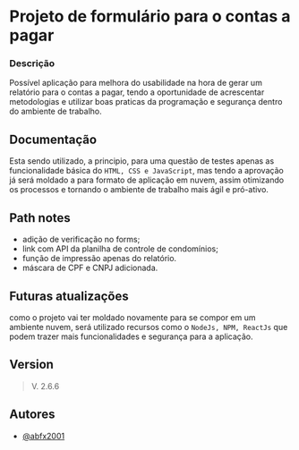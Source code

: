 # Projeto de formulário para o contas a pagar

### Descrição

Possível aplicação para melhora do usabilidade na hora de gerar um relatório para o contas a pagar, tendo a oportunidade de acrescentar metodologias e utilizar boas praticas da programação e segurança dentro do ambiente de trabalho.

## Documentação

Esta sendo utilizado, a principio, para uma questão de testes apenas as funcionalidade básica do `HTML, CSS e JavaScript`, mas tendo a aprovação já será moldado a para formato de aplicação em nuvem, assim otimizando os processos e tornando o ambiente de trabalho mais ágil e pró-ativo.

## Path notes

- adição de verificação no forms;
- link com API da planilha de controle de condomínios;
- função de impressão apenas do relatório.
- máscara de CPF e CNPJ adicionada.

## Futuras atualizações

como o projeto vai ter moldado novamente para se compor em um ambiente nuvem, será utilizado recursos como o `NodeJs, NPM, ReactJs` que podem trazer mais funcionalidades e segurança para a aplicação.

## Version
>
> V. 2.6.6

## Autores

- [@abfx2001](https://www.github.com/abfx2001)
